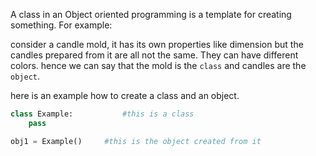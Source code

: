 A class in an Object oriented programming is a template for creating something. 
For example:

consider a candle mold, it has its own properties like dimension but the candles prepared from it are all not the same. They can have different colors. hence we can say that the mold is the ```class``` and candles are the ```object```.

here is an example how to create a class and an object.

```python 
class Example:           #this is a class 
	pass 

obj1 = Example()     #this is the object created from it 
```
